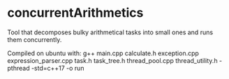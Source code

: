 # concurrentArithmetics
Tool that decomposes bulky arithmetical tasks into small ones and runs them concurrently.

Compiled on ubuntu with: g++ main.cpp calculate.h exception.cpp expression_parser.cpp task.h task_tree.h thread_pool.cpp thread_utility.h -pthread -std=c++17 -o run
